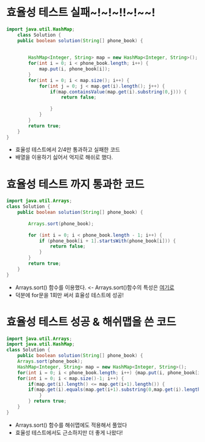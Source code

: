# 효율성 테스트 실패~!~!~!!~!~~!

```java
import java.util.HashMap;
    class Solution {
    public boolean solution(String[] phone_book) {
       
        
		HashMap<Integer, String> map = new HashMap<Integer, String>();
		for(int i = 0; i < phone_book.length; i++) {
			map.put(i, phone_book[i]);
		}
		for(int i = 0; i < map.size(); i++) {
			for(int j = 0; j < map.get(i).length(); j++) {
				if(map.containsValue(map.get(i).substring(0,j))) {
					return false;
					
				}
			}
		}
        return true;
    }
}
```
- 효율성 테스트에서 2/4만 통과하고 실패한 코드
- 배열을 이용하기 싫어서 억지로 해쉬로 했다.

# 효율성 테스트 까지 통과한 코드

```java
import java.util.Arrays;
class Solution {
	public boolean solution(String[] phone_book) {
		
		Arrays.sort(phone_book);
		
		for (int i = 0; i < phone_book.length - 1; i++) {
			if (phone_book[i + 1].startsWith(phone_book[i])) {
				return false;
			}
		}
		return true;
	}
}
```
- Arrays.sort() 함수를 이용했다. <- Arrays.sort()함수의 특성은 [여기로](https://github.com/central1214/AlgorithmPractice/tree/main/UsefulMethod/%EB%AC%B8%EC%9E%90%EC%97%B4%20%EC%9E%90%EB%A5%B4%EA%B8%B0)
- 덕분에 for문을 1회만 써서 효율성 테스트에 성공!

# 효율성 테스트 성공 & 해쉬맵을 쓴 코드

```java
import java.util.Arrays;
import java.util.HashMap;
class Solution {
	public boolean solution(String[] phone_book) {
	Arrays.sort(phone_book);
	HashMap<Integer, String> map = new HashMap<Integer, String>();
	for(int i = 0; i < phone_book.length; i++) {map.put(i, phone_book[i]);}
	for(int i = 0; i < map.size()-1; i++) {				
		if(map.get(i).length() <= map.get(i+1).length()) {
		if(map.get(i).equals(map.get(i+1).substring(0,map.get(i).length()))) {return false;}
			}
		} return true;
	}
}
```
- Arrays.sort() 함수를 해쉬맵에도 적용해서 풀었다
- 효율성 테스트에서도 근소하지만 더 좋게 나왔다!
